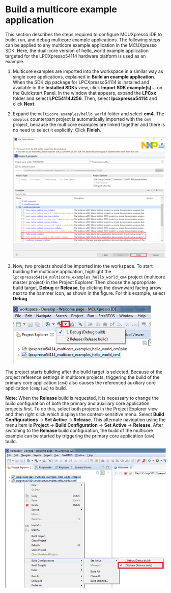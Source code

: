 # Build a multicore example application

This section describes the steps required to configure MCUXpresso IDE to build, run, and debug multicore example applications. The following steps can be applied to any multicore example application in the MCUXpresso SDK. Here, the dual-core version of hello\_world example application targeted for the LPCXpresso54114 hardware platform is used as an example.

1.  Multicore examples are imported into the workspace in a similar way as single core applications, explained in **Build an example application**. When the SDK zip package for LPCXpresso54114 is installed and available in the **Installed SDKs** view, click **Import SDK example\(s\)…** on the Quickstart Panel. In the window that appears, expand the **LPCxx** folder and select **LPC54114J256**. Then, select **lpcxpresso54114** and click **Next**.

2.  Expand the `multicore_examples/hello_world` folder and select **cm4**. The `cm0plus` counterpart project is automatically imported with the `cm4` project, because the multicore examples are linked together and there is no need to select it explicitly. Click **Finish**.

    ![](images/select_hello_world_multicore_example_rel8.png "Select the hello_world multicore example")

3.  Now, two projects should be imported into the workspace. To start building the multicore application, highlight the `lpcxpresso54114_multicore_examples_hello_world_cm4` project \(multicore master project\) in the Project Explorer. Then choose the appropriate build target, **Debug** or **Release**, by clicking the downward facing arrow next to the hammer icon, as shown in the figure. For this example, select **Debug**.

    ![](images/7_4_selection_of_build_target_mcuxpresso_ide.png "Selection of the build target in MCUXpresso IDE")

The project starts building after the build target is selected. Because of the project reference settings in multicore projects, triggering the build of the primary core application \(`cm4`\) also causes the referenced auxiliary core application \(`cm0plus`\) to build.

**Note:** When the **Release** build is requested, it is necessary to change the build configuration of both the primary and auxiliary core application projects first. To do this, select both projects in the Project Explorer view and then right click which displays the context-sensitive menu. Select **Build Configurations** -\> **Set Active** -\> **Release**. This alternate navigation using the menu item is **Project** -\> **Build Configuration** -\> **Set Active** -\> **Release**. After switching to the **Release** build configuration, the build of the multicore example can be started by triggering the primary core application \(`cm4`\) build.

![](images/switching_multicore_projects_into_release_build_co.png "Switching multicore projects into the Release build configuration")
